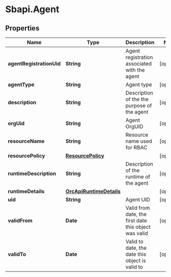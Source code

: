 # Sbapi.Agent

## Properties

Name | Type | Description | Notes
------------ | ------------- | ------------- | -------------
**agentRegistrationUid** | **String** | Agent registration associated with the agent | [optional] 
**agentType** | **String** | Agent type | [optional] 
**description** | **String** | Description of the the purpose of the agent | [optional] 
**orgUid** | **String** | Agent OrgUID | [optional] 
**resourceName** | **String** | Resource name used for RBAC | [optional] 
**resourcePolicy** | [**ResourcePolicy**](ResourcePolicy.md) |  | [optional] 
**runtimeDescription** | **String** | Description of the runtime of the agent | [optional] 
**runtimeDetails** | [**OrcApiRuntimeDetails**](OrcApiRuntimeDetails.md) |  | [optional] 
**uid** | **String** | Agent UID | [optional] 
**validFrom** | **Date** | Valid from date, the first date this object was valid | [optional] 
**validTo** | **Date** | Valid to date, the date this object is valid to | [optional] 


